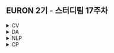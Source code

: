 ## EURON 2기 - 스터디팀 17주차
<details>
<summary>CV</summary>
<div markdown="1">       
  
  <br />
  
| 주차 | 내용             | 발표자                               | 발표자료 |
| ---- | ---------------- | ------------------------------------ | -------- |
| 14   | cs231n 14주차 | 민소연, 안소연 | [📚]()    |
  
  <br />
  
</div>
</details>


<details>
<summary>DA</summary>
<div markdown="1">       

<br />  
  
## 기말고사 휴식기간 입니다. 
  
</div>
</details>


<details>
<summary>NLP</summary>
<div markdown="1">       

| 주차 | 내용             | 발표자                               | 발표자료 |
| ---- | ---------------- | ------------------------------------ | -------- |
| 17    | cs224n 17주차     | 임세영, 조서영          | [📚]()    |

## Assignment
  
### 📍 예습과제(~6/27)
  
1️⃣ CS224N **14강** 을 수강하고, 요약 및 정리한 내용을 깃허브에 업로드

2️⃣ (선택) 질문 사항이나 공유하고 싶은 내용 깃허브 issue에 추가
- 과제 제출 방법
    - 레포: (origin) Ewha-Euron/2022-1-Euron-NLP
    - issue 추가
        - 제목: [17주차] 질문 있습니다/~ 내용 공유합니다.
        - label:
            - 강의 내용 중 이해가 잘 되지 않는 부분 `question`
            - 강의에는 없지만 추가로 궁금한 사항 `question`
            - 강의에는 없지만 추가로 공유하고 싶은 내용 `share`

### 예습과제 제출 방법
  
> 해당 파일을 `master` branch에 업로드하신 후 해당 `master`  branch에서  `pull request` 를 진행해주세요.
  
- 과제 제출 방법
    - 레포: (origin) username/2022-1-Euron-Study-Assignments
    - 브랜치: `master`
    - 해당 주차 브랜치에 과제 업로드하고 Pull Request, 이때 label은 `예습과제`
  
### 📍 복습과제(~6/27)

1️⃣ 아래 구글 드라이브에서 ipynb 파일을 다운받아 필사 과제를 진행해주시면 됩니다.
  
  - [Word Vector, Word Embedding, ULMfit, BERT 실습](https://drive.google.com/file/d/13nEeMmzTTuO1USTZyQrtoOMImRN9dXH5/view?usp=sharing)
  
### 복습과제 제출 방법
  
> 해당 파일을 `Week_17` branch에 업로드하신 후 해당 `Week_17`  branch에서  `pull request` 를 진행해주세요.
  
- 과제 제출 방법
    - 레포: (origin) username/2022-1-Euron-Study-Assignments
    - 브랜치: `Week_17`
    - 해당 주차 브랜치에 과제 업로드하고 Pull Request, 이때 label은 `NLP` , `복습과제`
  

## Due
  
📍 **6월 27일**까지 제출합니다.   



</div>
</details>


<details>
<summary>CP</summary>
<div markdown="1">       

| 주차 | 내용             | 발표자                               | 발표자료 |
| ---- | ---------------- | ------------------------------------ | -------- |
| 17    | ML : [IEEE-CIS Fraud Detection](https://www.kaggle.com/competitions/ieee-fraud-detection/overview)     | 이지호,김희숙          | [📚]()    |

## Assignment
  
### 📍 예습과제(~6/30)
  
1️⃣ [Tackling Class Imbalance](https://www.kaggle.com/code/shahules/tackling-class-imbalance) 노트북에서 resampling 기법들의 원리, 성능에 초점을 맞춰 정리해주세요.
   - [참고 사이트1](https://casa-de-feel.tistory.com/15)
   - [참고 사이트2](https://wyatt37.tistory.com/10)
   - [참고 사이트3](https://techblog-history-younghunjo1.tistory.com/123)

2️⃣ (추가자료) resampling 기법이 내재된 ensemble 모델과 resampling, ensemble 모델들의 성능을 비교한 논문입니다. 이번주 세션 전에 내용을 숙지해주세요.
   - [XGBoost의 resampling](https://machinelearningmastery.com/xgboost-for-imbalanced-classification/)
   - [imbalanced data를 이용한 resampling, ensemble 모델 성능 비교 논문](https://www.koreascience.or.kr/article/JAKO201420539022845.pdf)

### 예습과제 제출 방법
  
> 해당 파일을 `master` branch에 업로드하신 후 해당 `master`  branch에서  `pull request` 를 진행해주세요.
  
- 과제 제출 방법
    - 레포: (origin) username/2022-1-Euron-Study-Assignments
    - 브랜치: `master`
    - 해당 주차 브랜치에 과제 업로드하고 Pull Request, 이때 label은 `예습과제`
  



</div>
</details>
